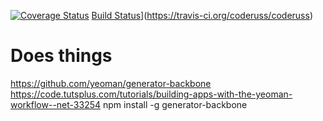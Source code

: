 [![Coverage Status](https://coveralls.io/repos/github/coderuss/coderuss/badge.svg?branch=master)](https://coveralls.io/github/coderuss/coderuss?branch=master)
[Build Status](https://secure.travis-ci.org/coderuss/coderuss.png?branch=master)](https://travis-ci.org/coderuss/coderuss)

Does things
===============================
https://github.com/yeoman/generator-backbone
https://code.tutsplus.com/tutorials/building-apps-with-the-yeoman-workflow--net-33254
npm install -g generator-backbone